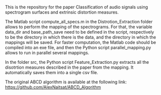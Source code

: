 This is the repository for the paper Classification of audio signals using spectrogram surfaces and extrinsic distortion measures.


The Matlab script compute_all_specs.m in the Distrotion_Extraction folder allows to perform the mapping of the spectrograms.
For that, the variable data_dir and base_path_save need to be defined in the script, respectively to be the directory in which there is the data, and the directory in which the mappings will be saved.
For faster computation, the Matlab code should be compiled into an exe file, and then the Python script parallel_mapping.py allows to run in parallel several mappings.

In the folder src, the Python script Feature_Extraction.py extracts all the disotrtion measures described in the paper from the mapping. 
It automatically saves them into a single csv file.


The original ABCD algorithm is available at the following link: https://github.com/AlexNaitsat/ABCD_Algorithm
